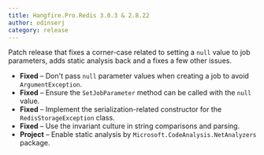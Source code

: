 ```yaml
---
title: Hangfire.Pro.Redis 3.0.3 & 2.8.22
author: odinserj
category: release
---
```


Patch release that fixes a corner-case related to setting a `null` value to job parameters, adds static analysis back and a fixes a few other issues.

* **Fixed** – Don't pass `null` parameter values when creating a job to avoid `ArgumentException`.
* **Fixed** – Ensure the `SetJobParameter` method can be called with the `null` value.
* **Fixed** – Implement the serialization-related constructor for the `RedisStorageException` class.
* **Fixed** – Use the invariant culture in string comparisons and parsing.
* **Project** – Enable static analysis by `Microsoft.CodeAnalysis.NetAnalyzers` package.
